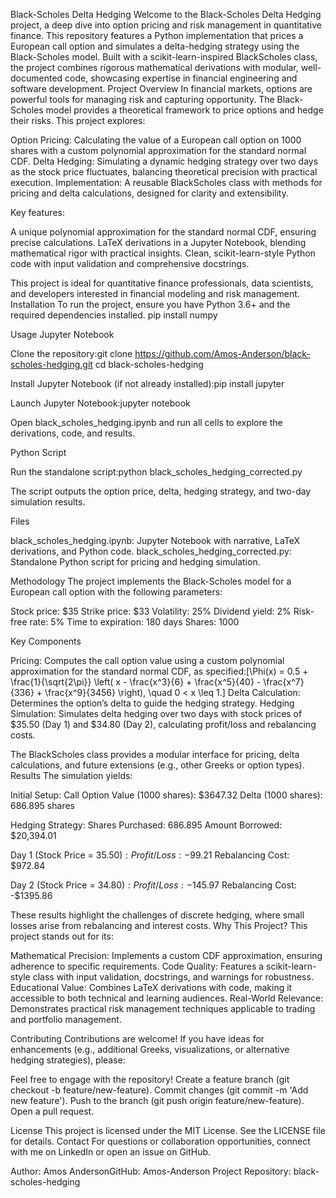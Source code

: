 Black-Scholes Delta Hedging
Welcome to the Black-Scholes Delta Hedging project, a deep dive into option pricing and risk management in quantitative finance. This repository features a Python implementation that prices a European call option and simulates a delta-hedging strategy using the Black-Scholes model. Built with a scikit-learn-inspired BlackScholes class, the project combines rigorous mathematical derivations with modular, well-documented code, showcasing expertise in financial engineering and software development.
Project Overview
In financial markets, options are powerful tools for managing risk and capturing opportunity. The Black-Scholes model provides a theoretical framework to price options and hedge their risks. This project explores:

Option Pricing: Calculating the value of a European call option on 1000 shares with a custom polynomial approximation for the standard normal CDF.
Delta Hedging: Simulating a dynamic hedging strategy over two days as the stock price fluctuates, balancing theoretical precision with practical execution.
Implementation: A reusable BlackScholes class with methods for pricing and delta calculations, designed for clarity and extensibility.

Key features:

A unique polynomial approximation for the standard normal CDF, ensuring precise calculations.
LaTeX derivations in a Jupyter Notebook, blending mathematical rigor with practical insights.
Clean, scikit-learn-style Python code with input validation and comprehensive docstrings.

This project is ideal for quantitative finance professionals, data scientists, and developers interested in financial modeling and risk management.
Installation
To run the project, ensure you have Python 3.6+ and the required dependencies installed.
pip install numpy

Usage
Jupyter Notebook

Clone the repository:git clone https://github.com/Amos-Anderson/black-scholes-hedging.git
cd black-scholes-hedging


Install Jupyter Notebook (if not already installed):pip install jupyter


Launch Jupyter Notebook:jupyter notebook


Open black_scholes_hedging.ipynb and run all cells to explore the derivations, code, and results.

Python Script

Run the standalone script:python black_scholes_hedging_corrected.py


The script outputs the option price, delta, hedging strategy, and two-day simulation results.

Files

black_scholes_hedging.ipynb: Jupyter Notebook with narrative, LaTeX derivations, and Python code.
black_scholes_hedging_corrected.py: Standalone Python script for pricing and hedging simulation.

Methodology
The project implements the Black-Scholes model for a European call option with the following parameters:

Stock price: $35
Strike price: $33
Volatility: 25%
Dividend yield: 2%
Risk-free rate: 5%
Time to expiration: 180 days
Shares: 1000

Key Components

Pricing: Computes the call option value using a custom polynomial approximation for the standard normal CDF, as specified:[\Phi(x) = 0.5 + \frac{1}{\sqrt{2\pi}} \left( x - \frac{x^3}{6} + \frac{x^5}{40} - \frac{x^7}{336} + \frac{x^9}{3456} \right), \quad 0 < x \leq 1.]
Delta Calculation: Determines the option’s delta to guide the hedging strategy.
Hedging Simulation: Simulates delta hedging over two days with stock prices of $35.50 (Day 1) and $34.80 (Day 2), calculating profit/loss and rebalancing costs.

The BlackScholes class provides a modular interface for pricing, delta calculations, and future extensions (e.g., other Greeks or option types).
Results
The simulation yields:

Initial Setup:
Call Option Value (1000 shares): $3647.32
Delta (1000 shares): 686.895 shares


Hedging Strategy:
Shares Purchased: 686.895
Amount Borrowed: $20,394.01


Day 1 (Stock Price = $35.50):
Profit/Loss: -$99.21
Rebalancing Cost: $972.84


Day 2 (Stock Price = $34.80):
Profit/Loss: -$145.97
Rebalancing Cost: -$1395.86

These results highlight the challenges of discrete hedging, where small losses arise from rebalancing and interest costs.
Why This Project?
This project stands out for its:

Mathematical Precision: Implements a custom CDF approximation, ensuring adherence to specific requirements.
Code Quality: Features a scikit-learn-style class with input validation, docstrings, and warnings for robustness.
Educational Value: Combines LaTeX derivations with code, making it accessible to both technical and learning audiences.
Real-World Relevance: Demonstrates practical risk management techniques applicable to trading and portfolio management.

Contributing
Contributions are welcome! If you have ideas for enhancements (e.g., additional Greeks, visualizations, or alternative hedging strategies), please:

Feel free to engage with the repository!
Create a feature branch (git checkout -b feature/new-feature).
Commit changes (git commit -m 'Add new feature').
Push to the branch (git push origin feature/new-feature).
Open a pull request.

License
This project is licensed under the MIT License. See the LICENSE file for details.
Contact
For questions or collaboration opportunities, connect with me on LinkedIn or open an issue on GitHub.

Author: Amos AndersonGitHub: Amos-Anderson
Project Repository: black-scholes-hedging
